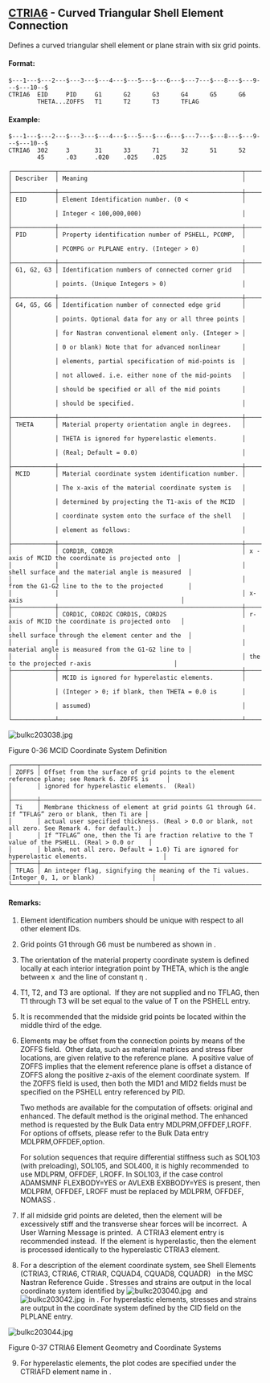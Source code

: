 ## [CTRIA6](https://help.hexagonmi.com/bundle/MSC_Nastran_2022.4/page/Nastran_Combined_Book/qrg/bulkc2/TOC.CTRIA6.xhtml) - Curved Triangular Shell Element Connection

Defines a curved triangular shell element or plane strain with six grid points.

#### Format:

```nastran
$---1---$---2---$---3---$---4---$---5---$---6---$---7---$---8---$---9---$---10--$
CTRIA6  EID     PID     G1      G2      G3      G4      G5      G6              
        THETA...ZOFFS   T1      T2      T3      TFLAG                           
```
#### Example:

```nastran
$---1---$---2---$---3---$---4---$---5---$---6---$---7---$---8---$---9---$---10--$
CTRIA6  302     3       31      33      71      32      51      52              
        45      .03     .020    .025    .025                                    
```
```text
┌────────────┬───────────────────────────────────────────────────┬───────────────────────────────────────────────────┐
│ Describer  │ Meaning                                           │                                                   │
├────────────┼───────────────────────────────────────────────────┼───────────────────────────────────────────────────┤
│ EID        │ Element Identification number. (0 <               │                                                   │
│            │ Integer < 100,000,000)                            │                                                   │
├────────────┼───────────────────────────────────────────────────┼───────────────────────────────────────────────────┤
│ PID        │ Property identification number of PSHELL, PCOMP,  │                                                   │
│            │ PCOMPG or PLPLANE entry. (Integer > 0)            │                                                   │
├────────────┼───────────────────────────────────────────────────┼───────────────────────────────────────────────────┤
│ G1, G2, G3 │ Identification numbers of connected corner grid   │                                                   │
│            │ points. (Unique Integers > 0)                     │                                                   │
├────────────┼───────────────────────────────────────────────────┼───────────────────────────────────────────────────┤
│ G4, G5, G6 │ Identification number of connected edge grid      │                                                   │
│            │ points. Optional data for any or all three points │                                                   │
│            │ for Nastran conventional element only. (Integer > │                                                   │
│            │ 0 or blank) Note that for advanced nonlinear      │                                                   │
│            │ elements, partial specification of mid-points is  │                                                   │
│            │ not allowed. i.e. either none of the mid-points   │                                                   │
│            │ should be specified or all of the mid points      │                                                   │
│            │ should be specified.                              │                                                   │
├────────────┼───────────────────────────────────────────────────┼───────────────────────────────────────────────────┤
│ THETA      │ Material property orientation angle in degrees.   │                                                   │
│            │ THETA is ignored for hyperelastic elements.       │                                                   │
│            │ (Real; Default = 0.0)                             │                                                   │
├────────────┼───────────────────────────────────────────────────┼───────────────────────────────────────────────────┤
│ MCID       │ Material coordinate system identification number. │                                                   │
│            │ The x-axis of the material coordinate system is   │                                                   │
│            │ determined by projecting the T1-axis of the MCID  │                                                   │
│            │ coordinate system onto the surface of the shell   │                                                   │
│            │ element as follows:                               │                                                   │
├────────────┼───────────────────────────────────────────────────┼───────────────────────────────────────────────────┤
│            │ CORD1R, CORD2R                                    │ x -axis of MCID the coordinate is projected onto  │
│            │                                                   │ shell surface and the material angle is measured  │
│            │                                                   │ from the G1-G2 line to the to the projected       │
│            │                                                   │ x-axis                                            │
├────────────┼───────────────────────────────────────────────────┼───────────────────────────────────────────────────┤
│            │ CORD1C, CORD2C CORD1S, CORD2S                     │ r-axis of MCID the coordinate is projected onto   │
│            │                                                   │ shell surface through the element center and the  │
│            │                                                   │ material angle is measured from the G1-G2 line to │
│            │                                                   │ the to the projected r-axis                       │
├────────────┼───────────────────────────────────────────────────┼───────────────────────────────────────────────────┤
│            │ MCID is ignored for hyperelastic elements.        │                                                   │
│            │ (Integer > 0; if blank, then THETA = 0.0 is       │                                                   │
│            │ assumed)                                          │                                                   │
└────────────┴───────────────────────────────────────────────────┴───────────────────────────────────────────────────┘
```
![bulkc203038.jpg](https://help-be.hexagonmi.com/bundle/MSC_Nastran_2022.4/page/Nastran_Combined_Book/qrg/bulkc2/../../../assets/bulkc203038.jpg?_LANG=enus)

Figure 0-36   MCID Coordinate System Definition

```text
┌───────┬───────────────────────────────────────────────────────────────────────────────────────────────────┐
│ ZOFFS │ Offset from the surface of grid points to the element reference plane; see Remark 6. ZOFFS is     │
│       │ ignored for hyperelastic elements.  (Real)                                                        │
├───────┼───────────────────────────────────────────────────────────────────────────────────────────────────┤
│ Ti    │ Membrane thickness of element at grid points G1 through G4. If “TFLAG” zero or blank, then Ti are │
│       │ actual user specified thickness. (Real > 0.0 or blank, not all zero. See Remark 4. for default.)  │
│       │ If “TFLAG” one, then the Ti are fraction relative to the T value of the PSHELL. (Real > 0.0 or    │
│       │ blank, not all zero. Default = 1.0) Ti are ignored for hyperelastic elements.                     │
├───────┼───────────────────────────────────────────────────────────────────────────────────────────────────┤
│ TFLAG │ An integer flag, signifying the meaning of the Ti values. (Integer 0, 1, or blank)                │
└───────┴───────────────────────────────────────────────────────────────────────────────────────────────────┘
```
#### Remarks:

1. Element identification numbers should be unique with respect to all other element IDs.

2. Grid points G1 through G6 must be numbered as shown in  .

3. The orientation of the material property coordinate system is defined locally at each interior integration point by THETA, which is the angle between x  and the line of constant  η .

4. T1, T2, and T3 are optional.  If they are not supplied and no TFLAG, then T1 through T3 will be set equal to the value of T on the PSHELL entry.

5. It is recommended that the midside grid points be located within the middle third of the edge.

6. Elements may be offset from the connection points by means of the ZOFFS field.  Other data, such as material matrices and stress fiber locations, are given relative to the reference plane.  A positive value of ZOFFS implies that the element reference plane is offset a distance of ZOFFS along the positive z-axis of the element coordinate system.  If the ZOFFS field is used, then both the MID1 and MID2 fields must be specified on the PSHELL entry referenced by PID.

     Two methods are available for the computation of offsets: original and enhanced. The default method is the original method. The enhanced method is requested by the Bulk Data entry MDLPRM,OFFDEF,LROFF. For options of offsets, please refer to the Bulk Data entry MDLPRM,OFFDEF,option.

     For solution sequences that require differential stiffness such as SOL103 (with preloading), SOL105, and SOL400,  it is highly recommended  to use MDLPRM, OFFDEF, LROFF. In SOL103, if the case control ADAMSMNF FLEXBODY=YES or AVLEXB EXBBODY=YES is present, then MDLPRM, OFFDEF, LROFF must be replaced by  MDLPRM, OFFDEF, NOMASS .

7. If all midside grid points are deleted, then the element will be excessively stiff and the transverse shear forces will be incorrect.  A User Warning Message is printed.  A CTRIA3 element entry is recommended instead.  If the element is hyperelastic, then the element is processed identically to the hyperelastic CTRIA3 element.

8. For a description of the element coordinate system, see  Shell Elements (CTRIA3, CTRIA6, CTRIAR, CQUAD4, CQUAD8, CQUADR)   in the  MSC Nastran Reference Guide . Stresses and strains are output in the local coordinate system identified by  ![bulkc203040.jpg](https://help-be.hexagonmi.com/bundle/MSC_Nastran_2022.4/page/Nastran_Combined_Book/qrg/bulkc2/../../../assets/bulkc203040.jpg?_LANG=enus)  and  ![bulkc203042.jpg](https://help-be.hexagonmi.com/bundle/MSC_Nastran_2022.4/page/Nastran_Combined_Book/qrg/bulkc2/../../../assets/bulkc203042.jpg?_LANG=enus)  in  . For hyperelastic elements, stresses and strains are output in the coordinate system defined by the CID field on the PLPLANE entry.

![bulkc203044.jpg](https://help-be.hexagonmi.com/bundle/MSC_Nastran_2022.4/page/Nastran_Combined_Book/qrg/bulkc2/../../../assets/bulkc203044.jpg?_LANG=enus)

Figure 0-37 CTRIA6 Element Geometry and Coordinate Systems

9. For hyperelastic elements, the plot codes are specified under the CTRIAFD element name in  .

